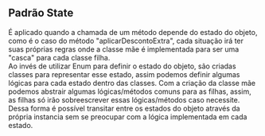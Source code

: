 ## Padrão State
É aplicado quando a chamada de um método depende do estado do objeto, como é o caso do método "aplicarDescontoExtra", 
cada situação irá ter suas próprias regras  onde a classe mãe é implementada para ser uma "casca" para cada classe filha.
<br/>
Ao invés de utilizar Enum para definir o estado do objeto, são criadas classes para representar esse estado, assim podemos
definir algumas lógicas para cada estado dentro das classes. Com a criação da classe mãe podemos abstrair algumas lógicas/métodos
comuns para as filhas, assim, as filhas só irão sobreescrever essas lógicas/métodos caso necessite.
<br/>
Dessa forma é possível transitar entre os estados do objeto através da própria instancia sem se preocupar com a lógica implementada
em cada estado.